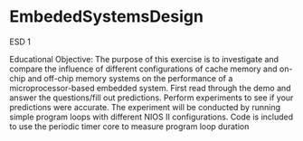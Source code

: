 # EmbededSystemsDesign
ESD 1

Educational Objective: The purpose of this exercise is to investigate and compare the influence of
different configurations of cache memory and on-chip and off-chip memory systems on the performance
of a microprocessor-based embedded system.
First read through the demo and answer the questions/fill out predictions. Perform experiments to see if
your predictions were accurate.
The experiment will be conducted by running simple program loops with different NIOS II configurations.
Code is included to use the periodic timer core to measure program loop duration
